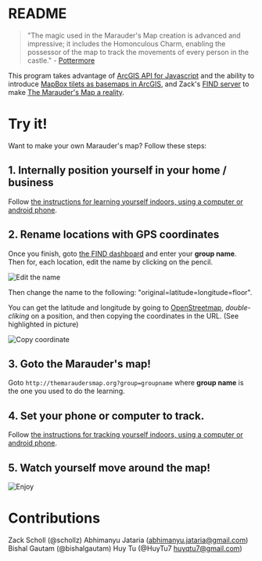 # README

> "The magic used in the Marauder's Map creation is advanced and impressive; it includes the Homonculous Charm, enabling the possessor of the map to track the movements of every person in the castle." - [Pottermore](https://www.pottermore.com/writing-by-jk-rowling/the-marauders-map)

This program takes advantage of [ArcGIS API for Javascript](https://developers.arcgis.com/javascript/3/sandbox/sandbox.html?sample=fl_featureCollection) and the ability to introduce [MapBox tilets as basemaps in ArcGIS](https://blogs.esri.com/esri/arcgis/2013/04/01/using-stamen-and-mapbox-tilesets-as-basemaps-in-arcgis-com/), and Zack's [FIND server](https://github.com/schollz/find) to make [The Marauder's Map a reality](http://themaraudersmap.org/).

# Try it!

Want to make your own Marauder's map? Follow these steps:

## 1. Internally position yourself in your home / business

Follow [the instructions for learning yourself indoors, using a computer or android phone](https://github.com/schollz/find#quickstart).

## 2. Rename locations with GPS coordinates

Once you finish, goto [the FIND dashboard](https://ml.internalpositioning.com/) and enter your **group name**. Then for, each location, edit the name by clicking on the pencil.

![Edit the name](http://i.imgur.com/Y7ieBJ4.png)

Then change the name to the following: "original=latitude=longitude=floor".

You can get the latitude and longitude by going to [OpenStreetmap](http://www.openstreetmap.org/), *double-cliking* on a position, and then copying the coordinates in the URL. (See highlighted in picture)

![Copy coordinate](http://i.imgur.com/QEQZVoC.png)

## 3. Goto the Marauder's map!

Goto `http://themaraudersmap.org?group=groupname` where **group name** is the one you used to do the learning.

## 4. Set your phone or computer to track.

Follow [the instructions for tracking yourself indoors, using a computer or android phone](https://github.com/schollz/find#quickstart).

## 5. Watch yourself move around the map!

![Enjoy](http://i.imgur.com/T3eQmLY.png)


# Contributions
Zack Scholl (@schollz)
Abhimanyu Jataria (abhimanyu.jataria@gmail.com)
Bishal Gautam (@bishalgautam)
Huy Tu (@HuyTu7 huyqtu7@gmail.com)
